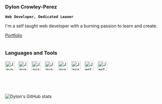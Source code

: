 ### Dylon Crowley-Perez

**`Web Developer, Dedicated Leaner`**

I'm a self taught web developer with a burning passion to learn and create. 

<a href="https://dyloncrowley.netlify.app/" target="_blank">Portfolio</a>

#

### Languages and Tools

<img align="left" alt="Javascript" width="30px" style="padding-right:10px;" src="https://cdn.jsdelivr.net/gh/devicons/devicon/icons/html5/html5-original.svg"/>
<img align="left" alt="Javascript" width="30px" style="padding-right:10px;" src="https://cdn.jsdelivr.net/gh/devicons/devicon/icons/css3/css3-original.svg"/>
<img align="left" alt="Javascript" width="30px" style="padding-right:10px;" src="https://cdn.jsdelivr.net/gh/devicons/devicon/icons/javascript/javascript-original.svg"/>
<img align="left" alt="Javascript" width="30px" style="padding-right:10px;" src="https://cdn.jsdelivr.net/gh/devicons/devicon/icons/react/react-original.svg" />
<img align="left" alt="Javascript" width="30px" style="padding-right:10px;" src="https://cdn.jsdelivr.net/gh/devicons/devicon/icons/linux/linux-original.svg"/>
<img align="left" alt="Javascript" width="30px" style="padding-right:10px;" src="https://cdn.jsdelivr.net/gh/devicons/devicon/icons/webpack/webpack-original.svg"/>
<img align="left" alt="Jest" width="30px" style="padding-right:10px;" src="https://cdn.jsdelivr.net/gh/devicons/devicon/icons/jest/jest-plain.svg" />
<img align="left" alt="Jest" width="30px" style="padding-right:10px;" src="https://raw.githubusercontent.com/vitejs/vite/1e487e06ce8601c3010e8c07fa7264e266f8db21/docs/public/logo.svg" />

<br></br>

#

<br></br>
![Dylon's GitHub stats](https://github-readme-stats.vercel.app/api?username=dmychel&show_icons=true&theme=blue-green)
<!--
**dmychel/dmychel** is a ✨ _special_ ✨ repository because its `README.md` (this file) appears on your GitHub profile.

Here are some ideas to get you started:

- 🔭 I’m currently working on ...
- 🌱 I’m currently learning ...
- 👯 I’m looking to collaborate on ...
- 🤔 I’m looking for help with ...
- 💬 Ask me about ...
- 📫 How to reach me: ...
- 😄 Pronouns: ...
- ⚡ Fun fact: ...
-->
